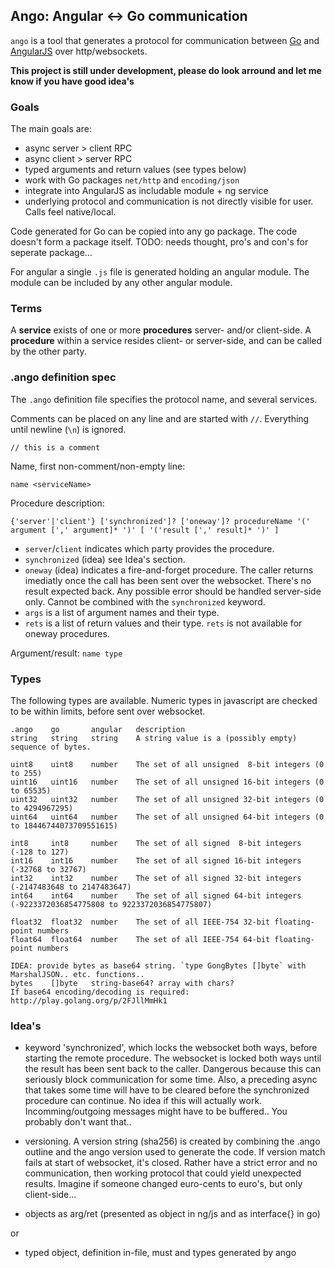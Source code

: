 ## Ango: Angular <-> Go communication

`ango` is a tool that generates a protocol for communication between [Go](http://golang.org) and [AngularJS](http://angularjs.org) over http/websockets.

**This project is still under development, please do look arround and let me know if you have good idea's**

### Goals

The main goals are:

 - async server > client RPC
 - async client > server RPC
 - typed arguments and return values (see types below)
 - work with Go packages `net/http` and `encoding/json`
 - integrate into AngularJS as includable module + ng service
 - underlying protocol and communication is not directly visible for user. Calls feel native/local.

Code generated for Go can be copied into any go package. The code doesn't form a package itself.
TODO: needs thought, pro's and con's for seperate package...

For angular a single `.js` file is generated  holding an angular module. The module can be included by any other angular module.

### Terms

A **service** exists of one or more **procedures** server- and/or client-side.
A **procedure** within a service resides client- or server-side, and can be called by the other party.

### .ango definition spec
The `.ango` definition file specifies the protocol name, and several services.

Comments can be placed on any line and are started with `//`. Everything until newline (`\n`) is ignored.

`// this is a comment`

Name, first non-comment/non-empty line:

`name <serviceName>`

Procedure description:

`{'server'|'client'} ['synchronized']? ['oneway']? procedureName '(' argument [',' argument]* ')' [ '('result [',' result]* ')' ]`

 - `server`/`client` indicates which party provides the procedure.
 - `synchronized` (idea) see Idea's section.
 - `oneway` (idea) indicates a fire-and-forget procedure. The caller returns imediatly once the call has been sent over the websocket. There's no result expected back. Any possible error should be handled server-side only. Cannot be combined with the `synchronized` keyword.
 - `args` is a list of argument names and their type.
 - `rets` is a list of return values and their type. `rets` is not available for oneway procedures.

Argument/result:
`name type`

### Types
The following types are available. Numeric types in javascript are checked to be within limits, before sent over websocket.
```
.ango    go       angular   description
string   string   string    A string value is a (possibly empty) sequence of bytes.

uint8    uint8    number    The set of all unsigned  8-bit integers (0 to 255)
uint16   uint16   number    The set of all unsigned 16-bit integers (0 to 65535)
uint32   uint32   number    The set of all unsigned 32-bit integers (0 to 4294967295)
uint64   uint64   number    The set of all unsigned 64-bit integers (0 to 18446744073709551615)

int8     int8     number    The set of all signed  8-bit integers (-128 to 127)
int16    int16    number    The set of all signed 16-bit integers (-32768 to 32767)
int32    int32    number    The set of all signed 32-bit integers (-2147483648 to 2147483647)
int64    int64    number    The set of all signed 64-bit integers (-9223372036854775808 to 9223372036854775807)

float32  float32  number    The set of all IEEE-754 32-bit floating-point numbers
float64  float64  number    The set of all IEEE-754 64-bit floating-point numbers

IDEA: provide bytes as base64 string. `type GongBytes []byte` with MarshalJSON.. etc. functions..
bytes    []byte   string-base64? array with chars?
If base64 encoding/decoding is required: http://play.golang.org/p/2FJllMmHk1
```

### Idea's

 - keyword 'synchronized', which locks the websocket both ways, before starting the remote procedure. The websocket is locked both ways until the result has been sent back to the caller. Dangerous because this can seriously block communication for some time. Also, a preceding async that takes some time will have to be cleared before the synchronized procedure can continue. No idea if this will actually work. Incomming/outgoing messages might have to be buffered.. You probably don't want that..

 - versioning. A version string (sha256) is created by combining the .ango outline and the ango version used to generate the code. If version match fails at start of websocket, it's closed. Rather have a strict error and no communication, then working protocol that could yield unexpected results. Imagine if someone changed euro-cents to euro's, but only client-side...

 - objects as arg/ret (presented as object in ng/js and as interface{} in go)

 or

 - typed object, definition in-file, must and types generated by ango
